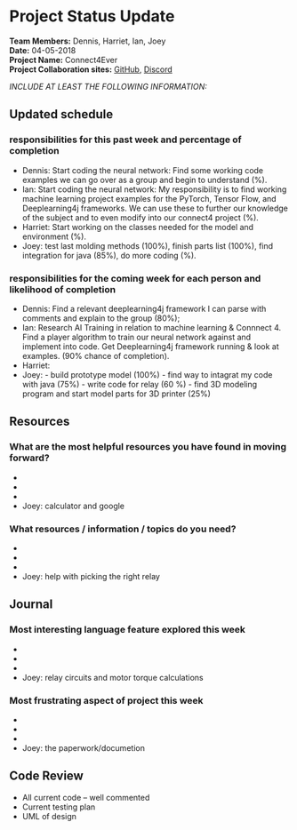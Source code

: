 # Project Status Update  
**Team Members:** Dennis, Harriet, Ian, Joey  
**Date:** 04-05-2018  
**Project Name:** Connect4Ever  
**Project Collaboration sites:** [GitHub](https://github.com/pseudodennis/connect4ever), [Discord](https://discord.gg/vPjCC7r)  

*INCLUDE AT LEAST THE FOLLOWING INFORMATION:*  
## Updated schedule  
### responsibilities for this past week and  percentage of completion
  - Dennis:  Start coding the neural network: Find some working code examples we can go over as a group and begin to understand (%).  
  - Ian: Start coding the neural network: My responsibility is to find working machine learning project examples for the PyTorch, Tensor Flow, and Deeplearning4j frameworks. We can use these to further our knowledge of the subject and to even modify into our connect4 project (%).
  - Harriet: Start working on the classes needed for the model and environment (%).  
  - Joey: test last molding methods (100%), finish parts list (100%), find integration for java (85%), do more coding (%).  
  
### responsibilities for the coming week for each person and likelihood of completion
  - Dennis: Find a relevant deeplearning4j framework I can parse with comments and explain to the group (80%);
  - Ian: Research AI Training in relation to machine learning & Connnect 4. Find a player algorithm to train our neural network against and implement into code. Get Deeplearning4j framework running & look at examples. (90% chance of completion).
  - Harriet: 
  - Joey: - build prototype model (100%)
          - find way to intagrat my code with java (75%)
          - write code for relay (60 %)
          - find 3D modeling program and start model parts for 3D printer (25%)

## Resources  
### What are the most helpful resources you have found in moving forward?  
  - 
  -  
  -  
  -  Joey: calculator and google
### What resources / information / topics do you need?  
  - 
  -  
  -  
  - Joey: help with picking the right relay 

## Journal  
### Most interesting language feature explored this week  
  - 
  -  
  -  
  -  Joey: relay circuits and motor torque calculations 
### Most frustrating aspect of project this week  
  - 
  -  
  -  
  -  Joey: the paperwork/documetion 

## Code Review  
  - All current code – well commented  
  - Current testing plan  
  - UML of design  

